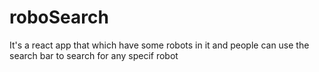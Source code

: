 # roboSearch
It's a react app that which have some robots in it and people can use the search bar to search for any specif robot
